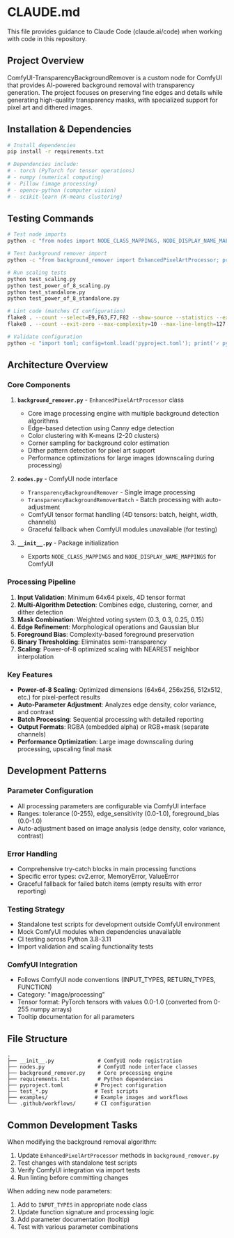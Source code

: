 # CLAUDE.md

This file provides guidance to Claude Code (claude.ai/code) when working with code in this repository.

## Project Overview

ComfyUI-TransparencyBackgroundRemover is a custom node for ComfyUI that provides AI-powered background removal with transparency generation. The project focuses on preserving fine edges and details while generating high-quality transparency masks, with specialized support for pixel art and dithered images.

## Installation & Dependencies

```bash
# Install dependencies
pip install -r requirements.txt

# Dependencies include:
# - torch (PyTorch for tensor operations)
# - numpy (numerical computing)
# - Pillow (image processing) 
# - opencv-python (computer vision)
# - scikit-learn (K-means clustering)
```

## Testing Commands

```bash
# Test node imports
python -c "from nodes import NODE_CLASS_MAPPINGS, NODE_DISPLAY_NAME_MAPPINGS; print('✓ Node import successful'); print(f'Found {len(NODE_CLASS_MAPPINGS)} node classes')"

# Test background remover import
python -c "from background_remover import EnhancedPixelArtProcessor; print('✓ Background remover import successful')"

# Run scaling tests
python test_scaling.py
python test_power_of_8_scaling.py
python test_standalone.py
python test_power_of_8_standalone.py

# Lint code (matches CI configuration)
flake8 . --count --select=E9,F63,F7,F82 --show-source --statistics --exclude=examples
flake8 . --count --exit-zero --max-complexity=10 --max-line-length=127 --statistics --exclude=examples

# Validate configuration
python -c "import toml; config=toml.load('pyproject.toml'); print('✓ pyproject.toml is valid')"
```

## Architecture Overview

### Core Components

1. **`background_remover.py`** - `EnhancedPixelArtProcessor` class
   - Core image processing engine with multiple background detection algorithms
   - Edge-based detection using Canny edge detection
   - Color clustering with K-means (2-20 clusters)
   - Corner sampling for background color estimation
   - Dither pattern detection for pixel art support
   - Performance optimizations for large images (downscaling during processing)

2. **`nodes.py`** - ComfyUI node interface
   - `TransparencyBackgroundRemover` - Single image processing
   - `TransparencyBackgroundRemoverBatch` - Batch processing with auto-adjustment
   - ComfyUI tensor format handling (4D tensors: batch, height, width, channels)
   - Graceful fallback when ComfyUI modules unavailable (for testing)

3. **`__init__.py`** - Package initialization
   - Exports `NODE_CLASS_MAPPINGS` and `NODE_DISPLAY_NAME_MAPPINGS` for ComfyUI

### Processing Pipeline

1. **Input Validation**: Minimum 64x64 pixels, 4D tensor format
2. **Multi-Algorithm Detection**: Combines edge, clustering, corner, and dither detection
3. **Mask Combination**: Weighted voting system (0.3, 0.3, 0.25, 0.15)
4. **Edge Refinement**: Morphological operations and Gaussian blur
5. **Foreground Bias**: Complexity-based foreground preservation
6. **Binary Thresholding**: Eliminates semi-transparency
7. **Scaling**: Power-of-8 optimized scaling with NEAREST neighbor interpolation

### Key Features

- **Power-of-8 Scaling**: Optimized dimensions (64x64, 256x256, 512x512, etc.) for pixel-perfect results
- **Auto-Parameter Adjustment**: Analyzes edge density, color variance, and contrast
- **Batch Processing**: Sequential processing with detailed reporting
- **Output Formats**: RGBA (embedded alpha) or RGB+mask (separate channels)
- **Performance Optimization**: Large image downscaling during processing, upscaling final mask

## Development Patterns

### Parameter Configuration
- All processing parameters are configurable via ComfyUI interface
- Ranges: tolerance (0-255), edge_sensitivity (0.0-1.0), foreground_bias (0.0-1.0)
- Auto-adjustment based on image analysis (edge density, color variance, contrast)

### Error Handling
- Comprehensive try-catch blocks in main processing functions
- Specific error types: cv2.error, MemoryError, ValueError
- Graceful fallback for failed batch items (empty results with error reporting)

### Testing Strategy
- Standalone test scripts for development outside ComfyUI environment
- Mock ComfyUI modules when dependencies unavailable
- CI testing across Python 3.8-3.11
- Import validation and scaling functionality tests

### ComfyUI Integration
- Follows ComfyUI node conventions (INPUT_TYPES, RETURN_TYPES, FUNCTION)
- Category: "image/processing"
- Tensor format: PyTorch tensors with values 0.0-1.0 (converted from 0-255 numpy arrays)
- Tooltip documentation for all parameters

## File Structure

```
.
├── __init__.py              # ComfyUI node registration
├── nodes.py                 # ComfyUI node interface classes  
├── background_remover.py    # Core processing engine
├── requirements.txt         # Python dependencies
├── pyproject.toml          # Project configuration
├── test_*.py               # Test scripts
├── examples/               # Example images and workflows
└── .github/workflows/      # CI configuration
```

## Common Development Tasks

When modifying the background removal algorithm:
1. Update `EnhancedPixelArtProcessor` methods in `background_remover.py`
2. Test changes with standalone test scripts
3. Verify ComfyUI integration via import tests
4. Run linting before committing changes

When adding new node parameters:
1. Add to `INPUT_TYPES` in appropriate node class
2. Update function signature and processing logic
3. Add parameter documentation (tooltip)
4. Test with various parameter combinations